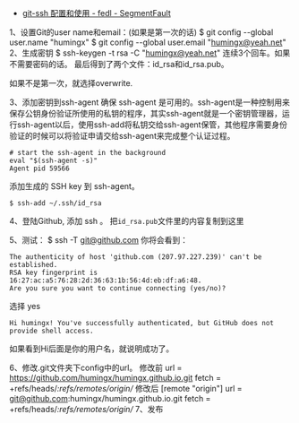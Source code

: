 * [git-ssh 配置和使用 - fedl - SegmentFault ](https://segmentfault.com/a/1190000002645623)

1、设置Git的user name和email：(如果是第一次的话)
    $ git config --global user.name "humingx"
    $ git config --global user.email "humingx@yeah.net"
2、生成密钥
    $ ssh-keygen -t rsa -C "humingx@yeah.net"
连续3个回车。如果不需要密码的话。
最后得到了两个文件：id_rsa和id_rsa.pub。

如果不是第一次，就选择overwrite.

3、添加密钥到ssh-agent
确保 ssh-agent 是可用的。ssh-agent是一种控制用来保存公钥身份验证所使用的私钥的程序，其实ssh-agent就是一个密钥管理器，运行ssh-agent以后，使用ssh-add将私钥交给ssh-agent保管，其他程序需要身份验证的时候可以将验证申请交给ssh-agent来完成整个认证过程。

    # start the ssh-agent in the background
    eval "$(ssh-agent -s)"
    Agent pid 59566
添加生成的 SSH key 到 ssh-agent。

    $ ssh-add ~/.ssh/id_rsa


4、登陆Github, 添加 ssh 。
把`id_rsa.pub`文件里的内容复制到这里

5、测试：
    $ ssh -T git@github.com
你将会看到：

    The authenticity of host 'github.com (207.97.227.239)' can't be established.
    RSA key fingerprint is 16:27:ac:a5:76:28:2d:36:63:1b:56:4d:eb:df:a6:48.
    Are you sure you want to continue connecting (yes/no)?
选择 yes

    Hi humingx! You've successfully authenticated, but GitHub does not provide shell access.
如果看到Hi后面是你的用户名，就说明成功了。


6、修改.git文件夹下config中的url。
修改前
    url = https://github.com/humingx/humingx.github.io.git
    fetch = +refs/heads/*:refs/remotes/origin/*
修改后
    [remote "origin"]
    url = git@github.com:humingx/humingx.github.io.git
    fetch = +refs/heads/*:refs/remotes/origin/*
7、发布

